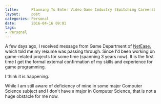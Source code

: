 ```yaml
---
title:      Planning To Enter Video Game Industry (Switching Careers)
layout:     post
categories: Personal
date:       2016-04-16 09:01
tags:
- Personal
---
```


A few days ago, I received message from Game Department of
[NetEase](http://game.163.com/), which told me my resume was passing through.
Since I'd been working on game-related projects for some time (spanning 3 years
now). It is the first time I get the formal external confirmation of my skills
and experience for game programming.

I think it is happening.

While I am still aware of deficiency of mine in some major Computer Science
subject and I don't have a major in Computer Science, that is not a huge
obstacle for me now.

